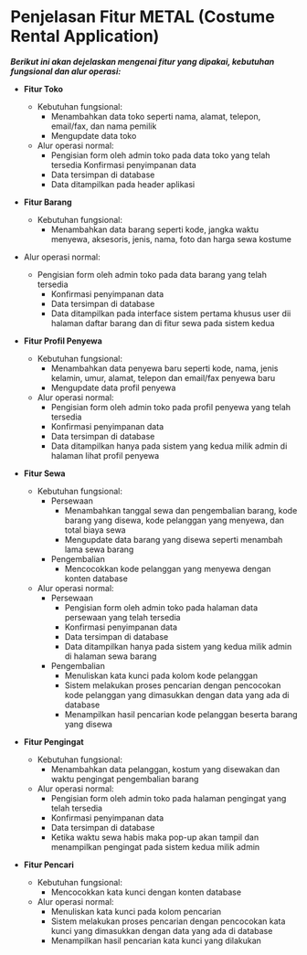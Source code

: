 # Penjelasan Fitur METAL (Costume Rental Application) #

**_Berikut ini akan dejelaskan mengenai fitur yang dipakai, kebutuhan fungsional dan alur operasi:_**

  * **Fitur Toko**
    * Kebutuhan fungsional:
      * Menambahkan data toko seperti nama, alamat, telepon, email/fax, dan nama pemilik
      * Mengupdate data toko
    * Alur operasi normal:
      * Pengisian form oleh admin toko pada data toko yang telah tersedia Konfirmasi penyimpanan data
      * Data tersimpan di database
      * Data ditampilkan pada header aplikasi
  * **Fitur Barang**
    * Kebutuhan fungsional:
      * Menambahkan data barang seperti kode, jangka waktu menyewa, aksesoris, jenis, nama, foto dan harga sewa kostume
  * Alur operasi normal:
    * Pengisian form oleh admin toko pada data barang yang telah tersedia
      * Konfirmasi penyimpanan data
      * Data tersimpan di database
      * Data ditampilkan pada interface sistem pertama khusus user dii halaman daftar barang dan di fitur sewa pada sistem kedua

  * **Fitur Profil Penyewa**
    * Kebutuhan fungsional:
      * Menambahkan data penyewa baru seperti kode, nama, jenis kelamin, umur, alamat, telepon dan email/fax penyewa baru
      * Mengupdate data profil penyewa
    * Alur operasi normal:
      * Pengisian form oleh admin toko pada profil penyewa  yang telah tersedia
      * Konfirmasi penyimpanan data
      * Data tersimpan di database
      * Data ditampilkan hanya pada sistem yang kedua milik admin di halaman lihat profil penyewa

  * **Fitur Sewa**
    * Kebutuhan fungsional:
      * Persewaan
        * Menambahkan tanggal sewa dan pengembalian barang, kode barang yang disewa, kode pelanggan yang menyewa, dan total biaya sewa
        * Mengupdate data barang yang disewa seperti menambah lama sewa barang
      * Pengembalian
        * Mencocokkan kode pelanggan yang menyewa dengan konten database
    * Alur operasi normal:
      * Persewaan
        * Pengisian form oleh admin toko pada halaman data persewaan yang telah tersedia
        * Konfirmasi penyimpanan data
        * Data tersimpan di database
        * Data ditampilkan hanya pada sistem yang kedua milik admin di halaman sewa barang
      * Pengembalian
        * Menuliskan kata kunci pada kolom kode pelanggan
        * Sistem melakukan proses pencarian dengan pencocokan kode pelanggan  yang dimasukkan dengan data yang ada di database
        * Menampilkan hasil pencarian kode pelanggan beserta barang yang disewa
  * **Fitur Pengingat**
    * Kebutuhan fungsional:
      * Menambahkan data pelanggan, kostum yang disewakan dan waktu pengingat pengembalian barang
    * Alur operasi normal:
      * Pengisian form oleh admin toko pada halaman pengingat   yang telah tersedia
      * Konfirmasi penyimpanan data
      * Data tersimpan di database
      * Ketika waktu sewa habis maka pop-up akan tampil dan menampilkan pengingat pada sistem kedua milik admin
  * **Fitur Pencari**
    * Kebutuhan fungsional:
      * Mencocokkan kata kunci dengan konten database
    * Alur operasi normal:
      * Menuliskan kata kunci pada kolom pencarian
      * Sistem melakukan proses pencarian dengan pencocokan kata kunci yang dimasukkan dengan data yang ada di database
      * Menampilkan hasil pencarian kata kunci yang dilakukan


